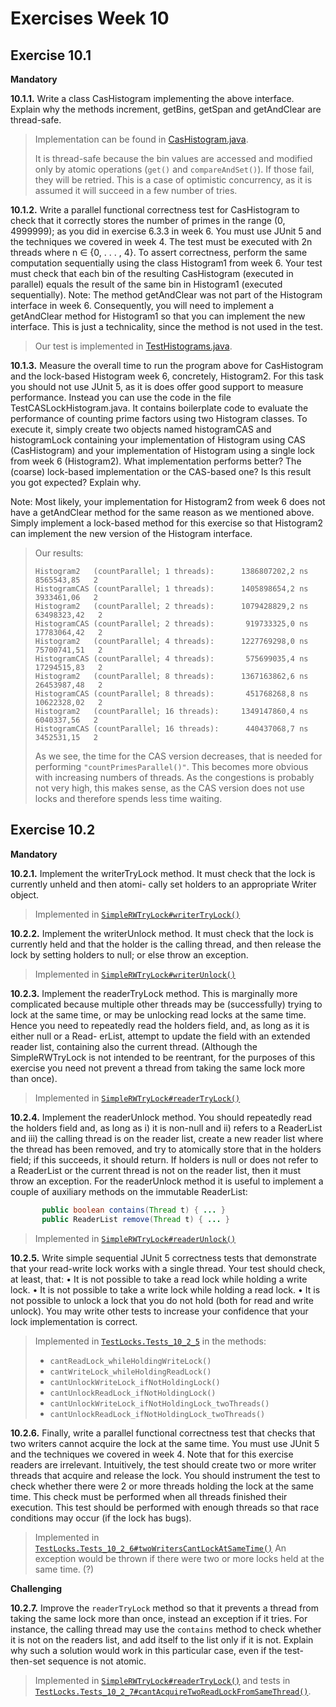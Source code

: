 # Exercises Week 10

## Exercise 10.1

**Mandatory**

**10.1.1.** Write a class CasHistogram implementing the above interface. Explain why the methods increment, getBins, getSpan and getAndClear are thread-safe.

> Implementation can be found in [CasHistogram.java](../app/src/main/java/exercises10/CasHistogram.java).
>
> It is thread-safe because the bin values are accessed and modified only by atomic operations (`get()` and `compareAndSet()`). If those fail, they will be retried. This is a case of optimistic concurrency, as it is assumed it will succeed in a few number of tries.

**10.1.2.** Write a parallel functional correctness test for CasHistogram to check that it correctly stores the number of primes in the range (0, 4999999); as you did in exercise 6.3.3 in week 6. You must use JUnit 5 and the techniques we covered in week 4. The test must be executed with 2n threads where n ∈ {0, . . . , 4}. To assert correctness, perform the same computation sequentially using the class Histogram1 from week 6. Your test must check that each bin of the resulting CasHistogram (executed in parallel) equals the result of the same bin in Histogram1 (executed sequentially).
Note: The method getAndClear was not part of the Histogram interface in week 6. Consequently, you will need to implement a getAndClear method for Histogram1 so that you can implement the new interface. This is just a technicality, since the method is not used in the test.

> Our test is implemented in [TestHistograms.java](../app/src/test/java/exercises10/TestHistograms.java).

**10.1.3.** Measure the overall time to run the program above for CasHistogram and the lock-based Histogram week 6, concretely, Histogram2. For this task you should not use JUnit 5, as it is does offer good support to measure performance. Instead you can use the code in the file TestCASLockHistogram.java. It contains boilerplate code to evaluate the performance of counting prime factors using two Histogram classes. To execute it, simply create two objects named histogramCAS and histogramLock containing your implementation of Histogram using CAS (CasHistogram) and your implementation of Histogram using a single lock from week 6 (Histogram2).
What implementation performs better? The (coarse) lock-based implementation or the CAS-based one?
Is this result you got expected? Explain why.

Note: Most likely, your implementation for Histogram2 from week 6 does not have a getAndClear method for the same reason as we mentioned above. Simply implement a lock-based method for this exercise so that Histogram2 can implement the new version of the Histogram interface.

> Our results:
> ```
> Histogram2   (countParallel; 1 threads):      1386807202,2 ns  8565543,85   2
> HistogramCAS (countParallel; 1 threads):      1405898654,2 ns  3933461,06   2
> Histogram2   (countParallel; 2 threads):      1079428829,2 ns 63498323,42   2
> HistogramCAS (countParallel; 2 threads):       919733325,0 ns 17783064,42   2
> Histogram2   (countParallel; 4 threads):      1227769298,0 ns 75700741,51   2
> HistogramCAS (countParallel; 4 threads):       575699035,4 ns 17294515,83   2
> Histogram2   (countParallel; 8 threads):      1367163862,6 ns 26453987,48   2
> HistogramCAS (countParallel; 8 threads):       451768268,8 ns 10622328,02   2
> Histogram2   (countParallel; 16 threads):     1349147860,4 ns  6040337,56   2
> HistogramCAS (countParallel; 16 threads):      440437068,7 ns  3452531,15   2
> ```
>
> As we see, the time for the CAS version decreases, that is needed for performing `"countPrimesParallel()"`. This becomes more obvious with increasing numbers of threads. As the congestions is probably not very high, this makes sense, as the CAS version does not use locks and therefore spends less time waiting.

## Exercise 10.2

**Mandatory**

**10.2.1.** Implement the writerTryLock method. It must check that the lock is currently unheld and then atomi- cally set holders to an appropriate Writer object.

> Implemented in [`SimpleRWTryLock#writerTryLock()`](../app/src/main/java/exercises10/SimpleRWTryLock.java)

**10.2.2.** Implement the writerUnlock method. It must check that the lock is currently held and that the holder is the calling thread, and then release the lock by setting holders to null; or else throw an exception.

> Implemented in [`SimpleRWTryLock#writerUnlock()`](../app/src/main/java/exercises10/SimpleRWTryLock.java)

**10.2.3.** Implement the readerTryLock method. This is marginally more complicated because multiple other threads may be (successfully) trying to lock at the same time, or may be unlocking read locks at the same time. Hence you need to repeatedly read the holders field, and, as long as it is either null or a Read- erList, attempt to update the field with an extended reader list, containing also the current thread.
(Although the SimpleRWTryLock is not intended to be reentrant, for the purposes of this exercise you need not prevent a thread from taking the same lock more than once).

> Implemented in [`SimpleRWTryLock#readerTryLock()`](../app/src/main/java/exercises10/SimpleRWTryLock.java)

**10.2.4.** Implement the readerUnlock method. You should repeatedly read the holders field and, as long as i) it is non-null and ii) refers to a ReaderList and iii) the calling thread is on the reader list, create a new reader list where the thread has been removed, and try to atomically store that in the holders field; if this succeeds, it should return. If holders is null or does not refer to a ReaderList or the current thread is not on the reader list, then it must throw an exception.
For the readerUnlock method it is useful to implement a couple of auxiliary methods on the immutable ReaderList:

```Java
       public boolean contains(Thread t) { ... }
       public ReaderList remove(Thread t) { ... }
```

> Implemented in [`SimpleRWTryLock#readerUnlock()`](../app/src/main/java/exercises10/SimpleRWTryLock.java)

**10.2.5.** Write simple sequential JUnit 5 correctness tests that demonstrate that your read-write lock works with a single thread. Your test should check, at least, that:
• It is not possible to take a read lock while holding a write lock.
• It is not possible to take a write lock while holding a read lock.
• It is not possible to unlock a lock that you do not hold (both for read and write unlock).
You may write other tests to increase your confidence that your lock implementation is correct.

> Implemented in [`TestLocks.Tests_10_2_5`](../app/src/test/java/exercises10/TestLocks.java) in the methods:
> * `cantReadLock_whileHoldingWriteLock()`
> * `cantWriteLock_whileHoldingReadLock()`
> * `cantUnlockWriteLock_ifNotHoldingLock()`
> * `cantUnlockReadLock_ifNotHoldingLock()`
> * `cantUnlockWriteLock_ifNotHoldingLock_twoThreads()`
> * `cantUnlockReadLock_ifNotHoldingLock_twoThreads()`

**10.2.6.** Finally, write a parallel functional correctness test that checks that two writers cannot acquire the lock at the same time. You must use JUnit 5 and the techniques we covered in week 4. Note that for this exercise readers are irrelevant. Intuitively, the test should create two or more writer threads that acquire and release the lock. You should instrument the test to check whether there were 2 or more threads holding the lock at the same time. This check must be performed when all threads finished their execution. This test should be performed with enough threads so that race conditions may occur (if the lock has bugs).

> Implemented in [`TestLocks.Tests_10_2_6#twoWritersCantLockAtSameTime()`](../app/src/test/java/exercises10/TestLocks.java)
> An exception would be thrown if there were two or more locks held at the same time. (?)


**Challenging**

**10.2.7.** Improve the `readerTryLock` method so that it prevents a thread from taking the same lock more than once, instead an exception if it tries. For instance, the calling thread may use the `contains` method to check whether it is not on the readers list, and add itself to the list only if it is not. Explain why such a solution would work in this particular case, even if the test-then-set sequence is not atomic.

> Implemented in [`SimpleRWTryLock#readerTryLock()`](../app/src/main/java/exercises10/SimpleRWTryLock.java) and tests in [`TestLocks.Tests_10_2_7#cantAcquireTwoReadLockFromSameThread()`](../app/src/test/java/exercises10/TestLocks.java).